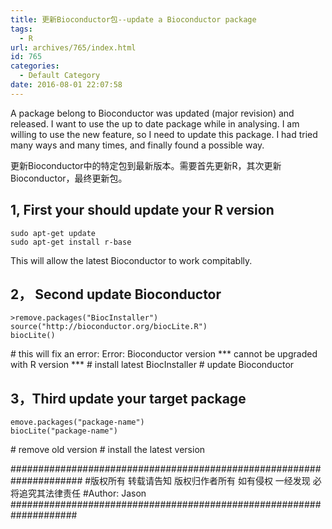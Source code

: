 ```yaml
---
title: 更新Bioconductor包--update a Bioconductor package
tags:
  - R
url: archives/765/index.html
id: 765
categories:
  - Default Category
date: 2016-08-01 22:07:58
---
```


A  package belong to Bioconductor  was updated (major revision) and released. I want to use the up to date package while in analysing. I am willing to use the new feature, so I need to update this  package. I had tried many ways and many times, and finally found a possible way.

更新Bioconductor中的特定包到最新版本。需要首先更新R，其次更新Bioconductor，最终更新包。

## 1, First your should update your R version

```
sudo apt-get update
sudo apt-get install r-base
```


This will allow the latest Bioconductor to work compitablly.

## 2， Second update Bioconductor

```
>remove.packages("BiocInstaller")  
source("http://bioconductor.org/biocLite.R") 
biocLite()  
```

\# this will fix an error:  Error: Bioconductor version *** cannot be upgraded with R version ***
\# install latest BiocInstaller
\# update Bioconductor

## 3，Third update your target package

```
emove.packages("package-name")   
biocLite("package-name")  
```

\# remove old version
\#  install the latest version 

\#####################################################################
\#版权所有 转载请告知 版权归作者所有 如有侵权 一经发现 必将追究其法律责任
\#Author: Jason
\####################################################################